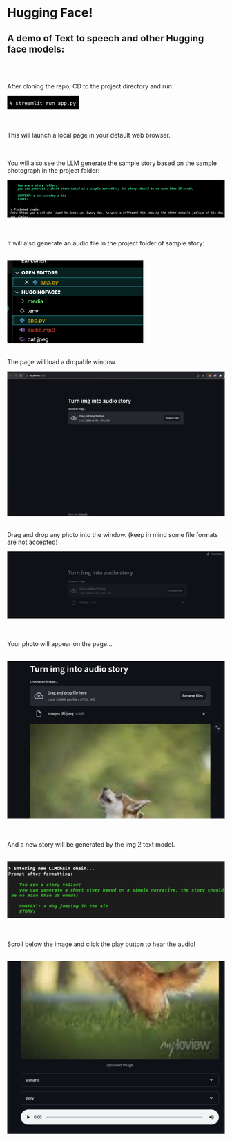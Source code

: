 # Hugging Face!
## A demo of Text to speech and other Hugging face models:


<br>
<br>

<p> After cloning the repo, CD to the project directory and run: 

<br>

![krbylogo](media/photo1.png)

<br>
<br>
This will launch a local page in your default web browser. 
<br>
<br>
<br>

You will also see the LLM generate the sample story based on the sample photograph in the project folder:
<br>

![krbylogo](media/photo2.png)

<br>
<br>
It will also generate an audio file in the project folder of sample story:
<br>
<br>

![krbylogo](media/photoaudio.png)

<br>
The page will load a dropable window...
<br>

![krbylogo](media/photo3.png)

<br>
 Drag and drop any photo into the window. (keep in mind some file formats are not accepted)
<br>

![krbylogo](media/photo4.png)

<br>
<br>
Your photo will appear on the page...
<br>
<br>

![krbylogo](media/photo6.png)

<br>
<br>
And a new story will be generated by the img 2 text model.
<br>
<br>

![krbylogo](media/dogstory.png)

<br>
<br>
Scroll below the image and click the play button to hear the audio!
<br>
<br>

![krbylogo](media/photo7.png)

</p> 




<!--![krbylogo](media/photo1.png)

<br> 


